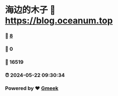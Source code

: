 # 海边的木子 :link: https://blog.oceanum.top 
### :page_facing_up: [8](https://blog.oceanum.top/tag.html) 
### :speech_balloon: 0 
### :hibiscus: 16519 
### :alarm_clock: 2024-05-22 09:30:34 
### Powered by :heart: [Gmeek](https://github.com/Meekdai/Gmeek)
